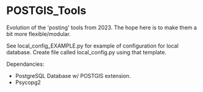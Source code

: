 # POSTGIS_Tools
Evolution of the 'posting' tools from 2023. The hope here is to make them a bit more flexible/modular. 

See local_config_EXAMPLE.py for example of configuration for local database. Create file called local_config.py using that template.

Dependancies:
- PostgreSQL Database w/ POSTGIS extension. 
- Psycopg2
